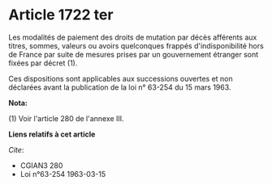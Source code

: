 # Article 1722 ter

Les modalités de paiement des droits de mutation par décès afférents aux titres, sommes, valeurs ou avoirs quelconques
frappés d'indisponibilité hors de France par suite de mesures prises par un gouvernement étranger sont fixées par décret (1).

Ces dispositions sont applicables aux successions ouvertes et non déclarées avant la publication de la loi n° 63-254 du 15
mars 1963.

**Nota:**

(1) Voir l'article 280 de l'annexe III.

**Liens relatifs à cet article**

_Cite_:

  - CGIAN3 280
  - Loi n°63-254 1963-03-15
